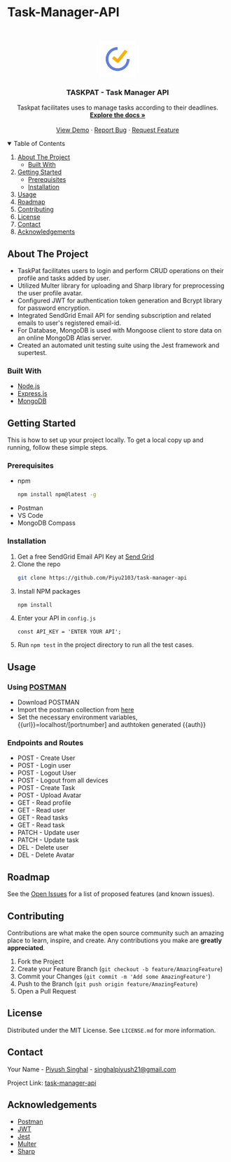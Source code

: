 # Task-Manager-API

<!-- PROJECT LOGO -->
<br />
<p align="center">
  <a href="https://github.com/Piyu2103/task-manager-api/blob/master/">
    <img src="images/logo.png" alt="Logo" width="80" height="80">
  </a>

  <h3 align="center">TASKPAT - Task Manager API</h3>

  <p align="center">
    Taskpat facilitates uses to manage tasks according to their deadlines.
    <br />
    <a href="https://github.com/Piyu2103/task-manager-api/blob/master/README.md"><strong>Explore the docs »</strong></a>
    <br />
    <br />
    <a href="https://github.com/Piyu2103/task-manager-api/blob/master/README.md#usage">View Demo</a>
    ·
    <a href="https://github.com/Piyu2103/task-manager-api/issues">Report Bug</a>
    ·
    <a href="https://github.com/Piyu2103/task-manager-api/issues">Request Feature</a>
  </p>
</p>



<!-- TABLE OF CONTENTS -->
<details open="open">
  <summary>Table of Contents</summary>
  <ol>
    <li>
      <a href="#about-the-project">About The Project</a>
      <ul>
        <li><a href="#built-with">Built With</a></li>
      </ul>
    </li>
    <li>
      <a href="#getting-started">Getting Started</a>
      <ul>
        <li><a href="#prerequisites">Prerequisites</a></li>
        <li><a href="#installation">Installation</a></li>
      </ul>
    </li>
    <li><a href="#usage">Usage</a></li>
    <li><a href="#roadmap">Roadmap</a></li>
    <li><a href="#contributing">Contributing</a></li>
    <li><a href="#license">License</a></li>
    <li><a href="#contact">Contact</a></li>
    <li><a href="#acknowledgements">Acknowledgements</a></li>
  </ol>
</details>



<!-- ABOUT THE PROJECT -->
## About The Project

* TaskPat facilitates users to login and perform CRUD operations on their profile and tasks added by user.
* Utilized Multer library for uploading and Sharp library for preprocessing the user profile avatar.
* Configured JWT for authentication token generation and Bcrypt library for password encryption.
* Integrated SendGrid Email API for sending subscription and related emails to user's registered email-id.
* For Database, MongoDB is used with Mongoose client to store data on an online MongoDB Atlas server.
* Created an automated unit testing suite using the Jest framework and supertest.



### Built With
* [Node.js](https://nodejs.org/en/)
* [Express.js](https://expressjs.com/)
* [MongoDB](https://www.mongodb.com/)



<!-- GETTING STARTED -->
## Getting Started

This is how to set up your project locally.
To get a local copy up and running, follow these simple steps.

### Prerequisites 

* npm
  ```sh
  npm install npm@latest -g
  ```
* Postman
* VS Code
* MongoDB Compass

### Installation

1. Get a free SendGrid Email API Key at [Send Grid](https://sendgrid.com/solutions/email-api/)
2. Clone the repo
   ```sh
   git clone https://github.com/Piyu2103/task-manager-api
   ```
3. Install NPM packages
   ```sh
   npm install
   ```
4. Enter your API in `config.js`
   ```JS
   const API_KEY = 'ENTER YOUR API';
   ```
5. Run `npm test` in the project directory to run all the test cases.


<!-- USAGE EXAMPLES -->
## Usage

### Using [POSTMAN](https://www.postman.com/)
* Download POSTMAN 
* Import the postman collection from [here](https://git.io/Jus1D)
* Set the necessary environment variables, {{url}}=localhost/[portnumber] and authtoken generated {{auth}}


### Endpoints and Routes
* POST - Create User
* POST - Login user
* POST - Logout User
* POST - Logout from all devices
* POST - Create Task
* POST - Upload Avatar
* GET - Read profile
* GET - Read user
* GET - Read tasks
* GET - Read task
* PATCH - Update user
* PATCH - Update task
* DEL - Delete user
* DEL - Delete Avatar

<!-- ROADMAP -->
## Roadmap

See the [Open Issues](https://github.com/Piyu2103/task-manager-api/issues) for a list of proposed features (and known issues).



<!-- CONTRIBUTING -->
## Contributing

Contributions are what make the open source community such an amazing place to learn, inspire, and create. Any contributions you make are **greatly appreciated**.

1. Fork the Project
2. Create your Feature Branch (`git checkout -b feature/AmazingFeature`)
3. Commit your Changes (`git commit -m 'Add some AmazingFeature'`)
4. Push to the Branch (`git push origin feature/AmazingFeature`)
5. Open a Pull Request



<!-- LICENSE -->
## License

Distributed under the MIT License. See `LICENSE.md` for more information.



<!-- CONTACT -->
## Contact

Your Name - [Piyush Singhal](https://github.com/Piyu2103) - singhalpiyush21@gmail.com

Project Link: [task-manager-api](https://github.com/Piyu2103/task-manager-api)



<!-- ACKNOWLEDGEMENTS -->
## Acknowledgements
* [Postman](https://www.postman.com/)
* [JWT](https://www.npmjs.com/package/jsonwebtoken)
* [Jest](https://www.npmjs.com/package/jest)
* [Multer](https://www.npmjs.com/package/multer)
* [Sharp](https://www.npmjs.com/package/sharp)


